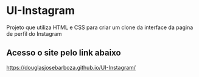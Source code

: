 # UI-Instagram
Projeto que utiliza HTML e CSS para criar um clone da interface da pagina de perfil do Instagram

## Acesso o site pelo link abaixo
https://douglasjosebarboza.github.io/UI-Instagram/
